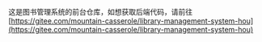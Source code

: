 这是图书管理系统的前台仓库，如想获取后端代码，请前往[https://gitee.com/mountain-casserole/library-management-system-hou](https://gitee.com/mountain-casserole/library-management-system-hou)